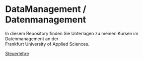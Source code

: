 # DataManagement / Datenmanagement

In diesem Repository finden Sie Unterlagen zu meinen Kursen im Datenmanagement an der  
Frankfurt University of Applied Sciences.  

[Steuerlehre](STL/info.MD)
